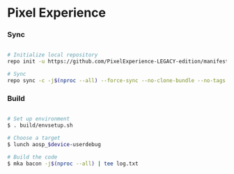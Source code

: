 # Pixel Experience #

### Sync ###

```bash

# Initialize local repository
repo init -u https://github.com/PixelExperience-LEGACY-edition/manifest.git -b thirteen-plus --depth=1

# Sync
repo sync -c -j$(nproc --all) --force-sync --no-clone-bundle --no-tags
```

### Build ###

```bash

# Set up environment
$ . build/envsetup.sh

# Choose a target
$ lunch aosp_$device-userdebug

# Build the code
$ mka bacon -j$(nproc --all) | tee log.txt
```
